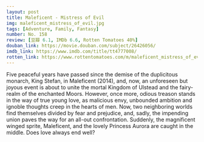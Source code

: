 ```yaml
---
layout: post 
title: Maleficent - Mistress of Evil
img: maleficent_mistress_of_evil.jpg
tags: [Adventure, Family, Fantasy]
number: No. 158
review: [豆瓣 6.1, IMDb 6.6, Rotten Tomatoes 40%]
douban_link: https://movie.douban.com/subject/26426056/
imdb_link: https://www.imdb.com/title/tt4777008/
rotten_link: https://www.rottentomatoes.com/m/maleficent_mistress_of_evil
---
```


Five peaceful years have passed since the demise of the duplicitous monarch, King Stefan, in Maleficent (2014), and, now, an unforeseen but joyous event is about to unite the mortal Kingdom of Ulstead and the fairy-realm of the enchanted Moors. However, once more, odious treason stands in the way of true young love, as malicious envy, unbounded ambition and ignoble thoughts creep in the hearts of men. Now, two neighboring worlds find themselves divided by fear and prejudice, and, sadly, the impending union paves the way for an all-out confrontation. Suddenly, the magnificent winged sprite, Maleficent, and the lovely Princess Aurora are caught in the middle. Does love always end well?